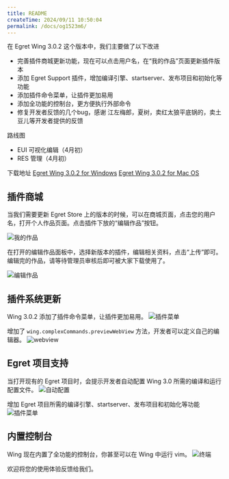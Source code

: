```yaml
---
title: README
createTime: 2024/09/11 10:50:04
permalink: /docs/og1523m6/
---
```


在 Egret Wing 3.0.2 这个版本中，我们主要做了以下改进
- 完善插件商城更新功能，现在可以点击用户名，在“我的作品”页面更新插件版本
- 添加 Egret Support 插件，增加编译引擎、startserver、发布项目和初始化等功能
- 添加插件命令菜单，让插件更加易用
- 添加全功能的控制台，更方便执行外部命令
- 修复开发者反馈的几个bug，感谢 江左梅郎，夏树，卖红太狼平底锅的，卖土豆儿等开发者提供的反馈

路线图

- EUI 可视化编辑（4月初）
- RES 管理（4月初）

下载地址
[Egret Wing 3.0.2 for Windows](http://tool.egret-labs.org/EgretWing/electron/EgretWing-v3.0.2-win32.zip?t=20160322 "Windows")
[Egret Wing 3.0.2 for Mac OS](http://tool.egret-labs.org/EgretWing/electron/EgretWing-v3.0.2-darwin.zip?t=20160322 "Mac OS")
## 插件商城
当我们需要更新 Egret Store 上的版本的时候，可以在商城页面，点击您的用户名，打开个人作品页面。点击插件下放的“编辑作品”按钮。

![我的作品](56f11ffb660c6.png)

在打开的编辑作品面板中，选择新版本的插件，编辑相关资料，点击“上传”即可。编辑完的作品，请等待管理员审核后即可被大家下载使用了。

![编辑作品](56f1206291e36.png)

## 插件系统更新
Wing 3.0.2 添加了插件命令菜单，让插件更加易用。
![插件菜单](56f0c91a43961.png)

增加了 `wing.complexCommands.previewWebView` 方法，开发者可以定义自己的编辑器。
![webview](56f11994f25ed.png)

## Egret 项目支持
当打开现有的 Egret 项目时，会提示开发者自动配置 Wing 3.0 所需的编译和运行配置文件。
![自动配置](56f0c91a2410e.png)

增加 Egret 项目所需的编译引擎、startserver、发布项目和初始化等功能
![插件菜单](56f0c91a43961.png)

## 内置控制台
Wing 现在内置了全功能的控制台，你甚至可以在 Wing 中运行 vim。
![终端](56f0e4e310878.png)

欢迎将您的使用体验反馈给我们。
